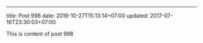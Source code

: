 ---
title: Post 998
date: 2018-10-27T15:13:14+07:00
updated: 2017-07-16T23:30:03+07:00

This is content of post 998